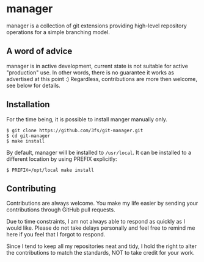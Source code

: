 manager
=======

manager is a collection of git extensions providing high-level repository operations for a simple branching model.


A word of advice
----------------

manager is in active development, current state is not suitable for active "production" use. In other words, there is no guarantee it works as advertised at this point :) Regardless, contributions are more then welcome, see below for details.


Installation
------------

For the time being, it is possible to install manger manually only.

```
$ git clone https://github.com/3fs/git-manager.git
$ cd git-manager
$ make install
```

By default, manager will be installed to `/usr/local`. It can be installed to a different location by using PREFIX explicitly:

```
$ PREFIX=/opt/local make install
```


Contributing
------------
Contributions are always welcome. You make my life easier by sending your contributions through GitHub pull requests.

Due to time constraints, I am not always able to respond as quickly as I would like. Please do not take delays personally and feel free to remind me here if you feel that I forgot to respond.

Since I tend to keep all my repositories neat and tidy, I hold the right to alter the contributions to match the standards, NOT to take credit for your work.

